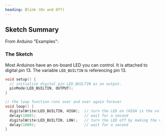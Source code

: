 ```yaml
---
heading: Blink (On and Off)
---
```


## Sketch Summary

From Arduino "Examples":

### The Sketch
Most Arduinos have an on-board LED you can control. It is attached to digital pin 13. The variable `LED_BUILTIN` is referencing pin 13.
```c
void setup() {
  // initialize digital pin LED_BUILTIN as an output.
  pinMode(LED_BUILTIN, OUTPUT);
}

// the loop function runs over and over again forever
void loop() {
  digitalWrite(LED_BUILTIN, HIGH);  // turn the LED on (HIGH is the voltage level)
  delay(1000);                      // wait for a second
  digitalWrite(LED_BUILTIN, LOW);   // turn the LED off by making the voltage LOW
  delay(1000);                      // wait for a second
}
```
